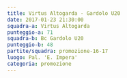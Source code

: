 ```yaml
---
title: Virtus Altogarda - Gardolo U20
date: 2017-01-23 21:30:00
squadra-a: Virtus Altogarda
punteggio-a: 71
squadra-b: Bc Gardolo U20
punteggio-b: 48
partite/squadra: promozione-16-17
luogo: Pal. 'E. Impera'
categoria: promozione
---
```

